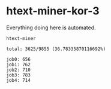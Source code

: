 # htext-miner-kor-3

Everything doing here is automated.

```
htext-miner

total: 3625/9855 (36.78335870116692%)

job0: 656
job1: 762
job2: 710
job3: 783
job4: 714
```